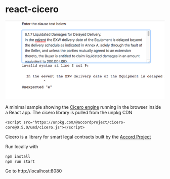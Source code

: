 # react-cicero

![app screenshot](docs/screenshot.png)

A minimal sample showing the [Cicero engine](https://github.com/accordproject/cicero/) running in the browser inside a React app. The cicero library is pulled from the unpkg CDN 
```
<script src="https://unpkg.com/@accordproject/cicero-core@0.5.0/umd/cicero.js"></script>
```

Cicero is a library for smart legal contracts built by the [Accord Project](https://accordproject.org)

Run locally with 

```
npm install
npm run start
```

Go to http://localhost:8080 